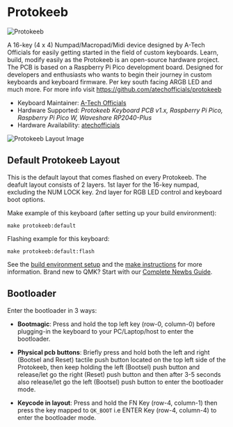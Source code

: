 # Protokeeb

![Protokeeb](https://i.imgur.com/RsSBoJg.jpg)

A 16-key (4 x 4) Numpad/Macropad/Midi device designed by A-Tech Officials for easily getting started in the field of custom keyboards.
Learn, build, modify easily as the Protokeeb is an open-source hardware project.
The PCB is based on a Raspberry Pi Pico development board.
Designed for developers and enthusiasts who wants to begin their journey in custom keyboards and keyboard firmware.
Per key south facing ARGB LED and much more.
For more info visit https://github.com/atechofficials/protokeeb

-   Keyboard Maintainer: [A-Tech Officials](https://github.com/atechofficials)
-   Hardware Supported: _Protokeeb Keyboard PCB v1.x, Raspberry Pi Pico, Raspberry Pi Pico W, Waveshare RP2040-Plus_
-   Hardware Availability: [atechofficials](https://github.com/atechofficials/protokeeb)

![Protokeeb Layout Image](https://i.imgur.com/e0RlllX.png)

## Default Protokeeb Layout

This is the default layout that comes flashed on every Protokeeb.
The deafult layout consists of 2 layers.
1st layer for the 16-key numpad, excluding the NUM LOCK key.
2nd layer for RGB LED control and keyboard boot options.

Make example of this keyboard (after setting up your build environment):

    make protokeeb:default

Flashing example for this keyboard:

    make protokeeb:default:flash

See the [build environment setup](https://docs.qmk.fm/#/getting_started_build_tools) and the [make instructions](https://docs.qmk.fm/#/getting_started_make_guide) for more information. Brand new to QMK? Start with our [Complete Newbs Guide](https://docs.qmk.fm/#/newbs).

## Bootloader

Enter the bootloader in 3 ways:

-   **Bootmagic**: Press and hold the top left key (row-0, column-0) before plugging-in the keyboard to your PC/Laptop/host to enter the bootloader.

-   **Physical pcb buttons**: Briefly press and hold both the left and right (Bootsel and Reset) tactile push button located on the top left side of the Protokeeb, then keep holding the left (Bootsel) push button and release/let go the right (Reset) push button and then after 3-5 seconds also release/let go the left (Bootsel) push button to enter the bootloader mode.

-   **Keycode in layout**: Press and hold the FN Key (row-4, column-1) then press the key mapped to `QK_BOOT` i.e ENTER Key (row-4, column-4) to enter the bootloader mode.
